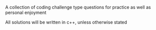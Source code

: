 A collection of coding challenge type questions for practice as well as personal enjoyment

All solutions will be written in c++, unless otherwise stated
